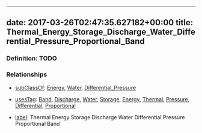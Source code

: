 
---
date: 2017-03-26T02:47:35.627182+00:00
title: Thermal_Energy_Storage_Discharge_Water_Differential_Pressure_Proportional_Band
---
### Definition: TODO

### Relationships

* [subClassOf](http://www.w3.org/2000/01/rdf-schema#subClassOf): [Energy](https://brickschema.org/schema/1.0/Brick#Energy), [Water](https://brickschema.org/schema/1.0/Brick#Water), [Differential_Pressure](https://brickschema.org/schema/1.0/Brick#Differential_Pressure)

* [usesTag](https://brickschema.org/schema/1.0/BrickFrame#usesTag): [Band](https://brickschema.org/schema/1.0/BrickTag#Band), [Discharge](https://brickschema.org/schema/1.0/BrickTag#Discharge), [Water](https://brickschema.org/schema/1.0/BrickTag#Water), [Storage](https://brickschema.org/schema/1.0/BrickTag#Storage), [Energy](https://brickschema.org/schema/1.0/BrickTag#Energy), [Thermal](https://brickschema.org/schema/1.0/BrickTag#Thermal), [Pressure](https://brickschema.org/schema/1.0/BrickTag#Pressure), [Differential](https://brickschema.org/schema/1.0/BrickTag#Differential), [Proportional](https://brickschema.org/schema/1.0/BrickTag#Proportional)

* [label](http://www.w3.org/2000/01/rdf-schema#label): Thermal Energy Storage Discharge Water Differential Pressure Proportional Band
